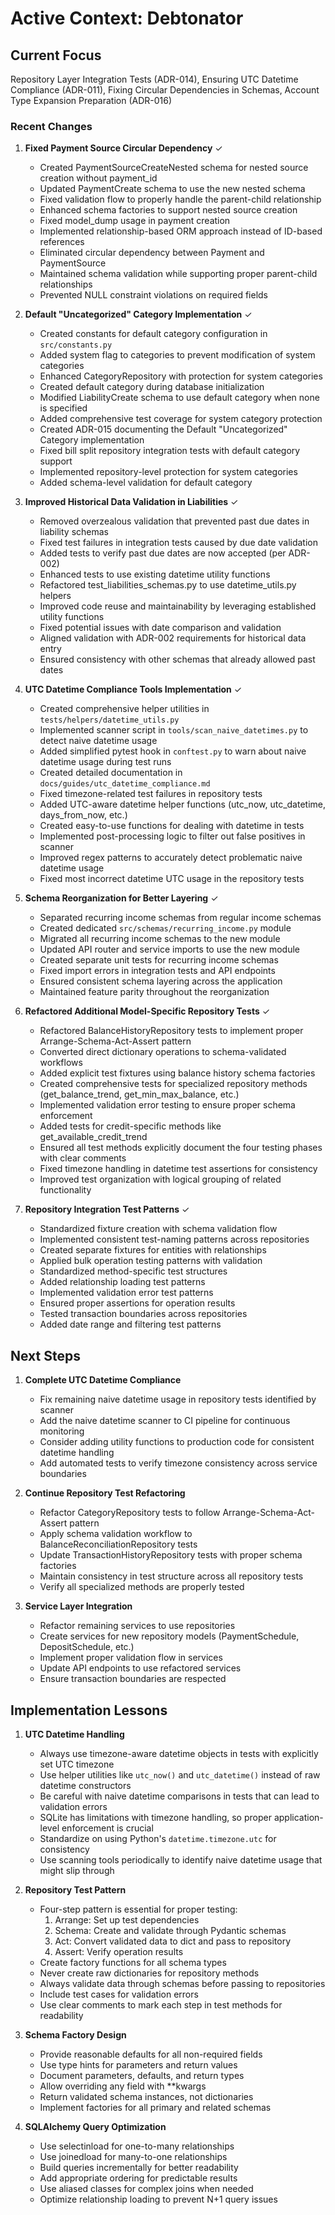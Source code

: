 # Active Context: Debtonator

## Current Focus
Repository Layer Integration Tests (ADR-014), Ensuring UTC Datetime Compliance (ADR-011), Fixing Circular Dependencies in Schemas, Account Type Expansion Preparation (ADR-016)

### Recent Changes

1. **Fixed Payment Source Circular Dependency** ✓
   - Created PaymentSourceCreateNested schema for nested source creation without payment_id
   - Updated PaymentCreate schema to use the new nested schema
   - Fixed validation flow to properly handle the parent-child relationship
   - Enhanced schema factories to support nested source creation
   - Fixed model_dump usage in payment creation
   - Implemented relationship-based ORM approach instead of ID-based references
   - Eliminated circular dependency between Payment and PaymentSource
   - Maintained schema validation while supporting proper parent-child relationships
   - Prevented NULL constraint violations on required fields


1. **Default "Uncategorized" Category Implementation** ✓
   - Created constants for default category configuration in `src/constants.py`
   - Added system flag to categories to prevent modification of system categories
   - Enhanced CategoryRepository with protection for system categories
   - Created default category during database initialization
   - Modified LiabilityCreate schema to use default category when none is specified
   - Added comprehensive test coverage for system category protection
   - Created ADR-015 documenting the Default "Uncategorized" Category implementation
   - Fixed bill split repository integration tests with default category support
   - Implemented repository-level protection for system categories
   - Added schema-level validation for default category

1. **Improved Historical Data Validation in Liabilities** ✓
   - Removed overzealous validation that prevented past due dates in liability schemas
   - Fixed test failures in integration tests caused by due date validation
   - Added tests to verify past due dates are now accepted (per ADR-002)
   - Enhanced tests to use existing datetime utility functions
   - Refactored test_liabilities_schemas.py to use datetime_utils.py helpers
   - Improved code reuse and maintainability by leveraging established utility functions
   - Fixed potential issues with date comparison and validation
   - Aligned validation with ADR-002 requirements for historical data entry
   - Ensured consistency with other schemas that already allowed past dates

2. **UTC Datetime Compliance Tools Implementation** ✓
   - Created comprehensive helper utilities in `tests/helpers/datetime_utils.py` 
   - Implemented scanner script in `tools/scan_naive_datetimes.py` to detect naive datetime usage
   - Added simplified pytest hook in `conftest.py` to warn about naive datetime usage during test runs
   - Created detailed documentation in `docs/guides/utc_datetime_compliance.md`
   - Fixed timezone-related test failures in repository tests
   - Added UTC-aware datetime helper functions (utc_now, utc_datetime, days_from_now, etc.)
   - Created easy-to-use functions for dealing with datetime in tests
   - Implemented post-processing logic to filter out false positives in scanner
   - Improved regex patterns to accurately detect problematic naive datetime usage
   - Fixed most incorrect datetime UTC usage in the repository tests

2. **Schema Reorganization for Better Layering** ✓
   - Separated recurring income schemas from regular income schemas
   - Created dedicated `src/schemas/recurring_income.py` module
   - Migrated all recurring income schemas to the new module
   - Updated API router and service imports to use the new module
   - Created separate unit tests for recurring income schemas
   - Fixed import errors in integration tests and API endpoints
   - Ensured consistent schema layering across the application
   - Maintained feature parity throughout the reorganization

3. **Refactored Additional Model-Specific Repository Tests** ✓
   - Refactored BalanceHistoryRepository tests to implement proper Arrange-Schema-Act-Assert pattern
   - Converted direct dictionary operations to schema-validated workflows
   - Added explicit test fixtures using balance history schema factories
   - Created comprehensive tests for specialized repository methods (get_balance_trend, get_min_max_balance, etc.)
   - Implemented validation error testing to ensure proper schema enforcement
   - Added tests for credit-specific methods like get_available_credit_trend
   - Ensured all test methods explicitly document the four testing phases with clear comments
   - Fixed timezone handling in datetime test assertions for consistency 
   - Improved test organization with logical grouping of related functionality

4. **Repository Integration Test Patterns** ✓
   - Standardized fixture creation with schema validation flow
   - Implemented consistent test-naming patterns across repositories
   - Created separate fixtures for entities with relationships
   - Applied bulk operation testing patterns with validation
   - Standardized method-specific test structures
   - Added relationship loading test patterns
   - Implemented validation error test patterns
   - Ensured proper assertions for operation results
   - Tested transaction boundaries across repositories
   - Added date range and filtering test patterns


## Next Steps

1. **Complete UTC Datetime Compliance**
   - Fix remaining naive datetime usage in repository tests identified by scanner
   - Add the naive datetime scanner to CI pipeline for continuous monitoring
   - Consider adding utility functions to production code for consistent datetime handling
   - Add automated tests to verify timezone consistency across service boundaries

2. **Continue Repository Test Refactoring**
   - Refactor CategoryRepository tests to follow Arrange-Schema-Act-Assert pattern
   - Apply schema validation workflow to BalanceReconciliationRepository tests
   - Update TransactionHistoryRepository tests with proper schema factories
   - Maintain consistency in test structure across all repository tests
   - Verify all specialized methods are properly tested

3. **Service Layer Integration**
   - Refactor remaining services to use repositories
   - Create services for new repository models (PaymentSchedule, DepositSchedule, etc.)
   - Implement proper validation flow in services
   - Update API endpoints to use refactored services
   - Ensure transaction boundaries are respected

## Implementation Lessons

1. **UTC Datetime Handling**
   - Always use timezone-aware datetime objects in tests with explicitly set UTC timezone
   - Use helper utilities like `utc_now()` and `utc_datetime()` instead of raw datetime constructors
   - Be careful with naive datetime comparisons in tests that can lead to validation errors
   - SQLite has limitations with timezone handling, so proper application-level enforcement is crucial
   - Standardize on using Python's `datetime.timezone.utc` for consistency
   - Use scanning tools periodically to identify naive datetime usage that might slip through

2. **Repository Test Pattern**
   - Four-step pattern is essential for proper testing:
     1. Arrange: Set up test dependencies
     2. Schema: Create and validate through Pydantic schemas
     3. Act: Convert validated data to dict and pass to repository
     4. Assert: Verify operation results
   - Create factory functions for all schema types
   - Never create raw dictionaries for repository methods
   - Always validate data through schemas before passing to repositories
   - Include test cases for validation errors
   - Use clear comments to mark each step in test methods for readability

3. **Schema Factory Design**
   - Provide reasonable defaults for all non-required fields
   - Use type hints for parameters and return values
   - Document parameters, defaults, and return types
   - Allow overriding any field with **kwargs
   - Return validated schema instances, not dictionaries
   - Implement factories for all primary and related schemas

4. **SQLAlchemy Query Optimization**
   - Use selectinload for one-to-many relationships
   - Use joinedload for many-to-one relationships
   - Build queries incrementally for better readability
   - Add appropriate ordering for predictable results
   - Use aliased classes for complex joins when needed
   - Optimize relationship loading to prevent N+1 query issues
